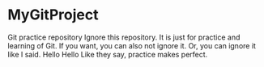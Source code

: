 # MyGitProject
Git practice repository
Ignore this repository.  It is just for practice and learning of Git. If you want, you can also not ignore it. Or, you can ignore it like I said.
Hello Hello
Like they say, practice makes perfect.
